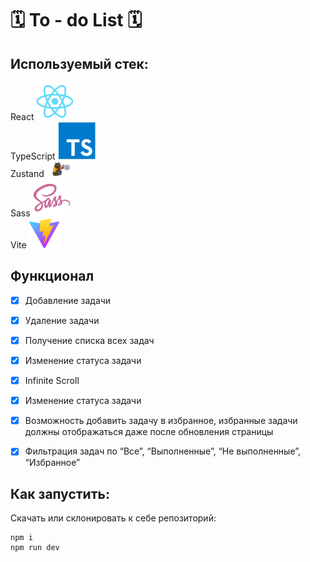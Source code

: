 # 🗓️ To - do List 🗓️

## Используемый стек:
React ![image](./public/readmeIcons/react-original.svg)  
TypeScript ![image](./public/readmeIcons/typescript-plain.svg)  
Zustand ![image](./public/readmeIcons/zustand-icons.png)  
Sass ![image](./public/readmeIcons/sass-original.svg)  
Vite ![image](./public/readmeIcons/vite.svg)


  

## Функционал

- [x] Добавление задачи

- [x] Удаление задачи

- [x] Получение списка всех задач

- [x] Изменение статуса задачи

- [x] Infinite Scroll

- [x] Изменение статуса задачи

- [x] Возможность добавить задачу в избранное, избранные задачи должны отображаться даже после обновления страницы


- [x] Фильтрация задач по “Все”, “Выполненные”, “Не выполненные”, “Избранное”

## Как запустить:
Скачать или склонировать к себе репозиторий:
```
npm i
npm run dev
```
